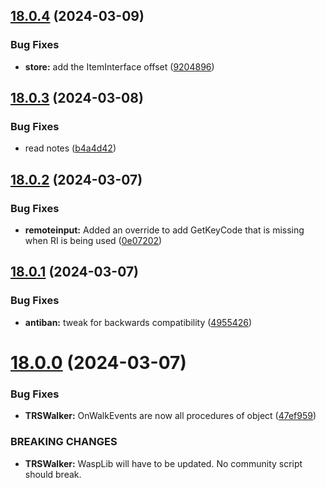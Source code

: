 ## [18.0.4](https://github.com/Torwent/WaspLib/compare/v18.0.3...v18.0.4) (2024-03-09)


### Bug Fixes

* **store:** add the ItemInterface offset ([9204896](https://github.com/Torwent/WaspLib/commit/9204896ca6033f30f81aaa0f4735a4fe6621e73e))



## [18.0.3](https://github.com/Torwent/WaspLib/compare/v18.0.2...v18.0.3) (2024-03-08)


### Bug Fixes

* read notes ([b4a4d42](https://github.com/Torwent/WaspLib/commit/b4a4d42665680ae260586dd9d91280b3cfe11859))



## [18.0.2](https://github.com/Torwent/WaspLib/compare/v18.0.1...v18.0.2) (2024-03-07)


### Bug Fixes

* **remoteinput:** Added an override to add GetKeyCode that is missing when RI is being used ([0e07202](https://github.com/Torwent/WaspLib/commit/0e072022eeb6006b527e287d81ab39680b0b140b))



## [18.0.1](https://github.com/Torwent/WaspLib/compare/v18.0.0...v18.0.1) (2024-03-07)


### Bug Fixes

* **antiban:** tweak for backwards compatibility ([4955426](https://github.com/Torwent/WaspLib/commit/4955426654c78eab04a1615f80ccab4e7c8f4100))



# [18.0.0](https://github.com/Torwent/WaspLib/compare/v17.3.8...v18.0.0) (2024-03-07)


### Bug Fixes

* **TRSWalker:** OnWalkEvents are now all procedures of object ([47ef959](https://github.com/Torwent/WaspLib/commit/47ef959bf6c2b6bcb3cf1fb765b7fdddf931d2a5))


### BREAKING CHANGES

* **TRSWalker:** WaspLib will have to be updated. No community script should break.



